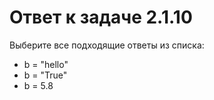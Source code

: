# Ответ к задаче 2.1.10

Выберите все подходящие ответы из списка:

- b = "hello"
- b = "True"
- b = 5.8
